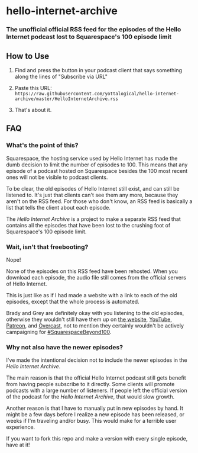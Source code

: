 # hello-internet-archive
### The unofficial official RSS feed for the episodes of the Hello Internet podcast lost to Squarespace's 100 episode limit

## How to Use

1. Find and press the button in your podcast client that says something along the lines of "Subscribe via URL"

2. Paste this URL: `https://raw.githubusercontent.com/yottalogical/hello-internet-archive/master/HelloInternetArchive.rss`

3. That's about it.

## FAQ

### What's the point of this?

Squarespace, the hosting service used by Hello Internet has made the dumb decision to limit the number of episodes to 100. This means that any episode of a podcast hosted on Squarespace besides the 100 most recent ones will not be visible to podcast clients.

To be clear, the old episodes of Hello Internet still exist, and can still be listened to. It's just that clients can't see them any more, because they aren't on the RSS feed. For those who don't know, an RSS feed is basically a list that tells the client about each episode.

The _Hello Internet Archive_ is a project to make a separate RSS feed that contains all the episodes that have been lost to the crushing foot of Squarespace's 100 episode limit.

### Wait, isn't that freebooting?

Nope!

None of the episodes on this RSS feed have been rehosted. When you download each episode, the audio file still comes from the official servers of Hello Internet.

This is just like as if I had made a website with a link to each of the old episodes, except that the whole process is automated.

Brady and Grey are definitely okay with you listening to the old episodes, otherwise they wouldn't still have them up on [the website](https://hellointernet.fm), [YouTube](https://www.youtube.com/user/HelloInternetPodcast), [Patreon](https://www.patreon.com/hellointernet), and [Overcast](https://overcast.fm/itunes811377230/hello-internet), not to mention they certainly wouldn't be actively campaigning for [#SquarespaceBeyond100](https://twitter.com/hashtag/SquareSpaceBeyond100).

### Why not also have the newer episodes?

I've made the intentional decision not to include the newer episodes in the _Hello Internet Archive_.

The main reason is that the official Hello Internet podcast still gets benefit from having people subscribe to it directly. Some clients will promote podcasts with a large number of listeners. If people left the official version of the podcast for the _Hello Internet Archive_, that would slow growth.

Another reason is that I have to manually put in new episodes by hand. It might be a few days before I realize a new episode has been released, or weeks if I'm traveling and/or busy. This would make for a terrible user experience.

If you want to fork this repo and make a version with every single episode, have at it!
